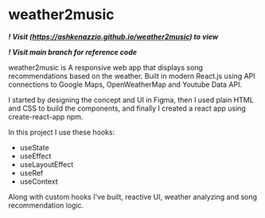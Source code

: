# weather2music
***! Visit (https://ashkenazzio.github.io/weather2music) to view***

***! Visit main branch for reference code***

weather2music is A responsive web app that displays song recommendations based on the weather. Built in modern React.js using API connections to Google Maps, OpenWeatherMap and Youtube Data API.

I started by designing the concept and UI in Figma,
then I used plain HTML and CSS to build the components,
and finally I created a react app using create-react-app npm.

In this project I use these hooks:
- useState
- useEffect
- useLayoutEffect
- useRef
- useContext

Along with custom hooks I've built, reactive UI, weather analyzing and song recommendation logic.
